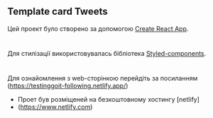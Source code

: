 ## Template card Tweets

Цей проект було створено за допомогою
[Create React App](https://github.com/facebook/create-react-app).

#

Для стилізації використовувалась бібліотека
[Styled-components](https://styled-components.com/docs).

#

Для ознайомлення з web-сторінкою перейдіть за посиланням
(https://testinggoit-following.netlify.app/)

- Проет був розміщеней на безкоштовному хостингу [netlify]
- (https://www.netlify.com)

